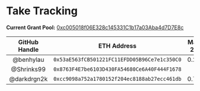 # Take Tracking

**Current Grant Pool:** [0xc005018f06E328c145331C1b17a03Aba4d7D7E8c](https://etherscan.io/address/0xc005018f06E328c145331C1b17a03Aba4d7D7E8c)

| GitHub Handle | ETH Address                                  | May 26 | Jun 9 | Dec 15 | Dec 29 |
|:-------------:|:--------------------------------------------:|:------:|:-----:|:------:|:------:|
| @benhylau     | `0x53aE563fCB501221FC11EFDD05B96Ce7e1c350C0` |   0.28 |  0.08 |   1.30 |        |
| @Shrinks99    | `0x8763F4E7be6103D430FA54680Ce6A40F444F1678` |        |       |        |        |
| @darkdrgn2k   | `0xcc9098a752a1780152f204ec8188ab27ecc461db` |   0.74 |  0.32 |  0.68  |        |
